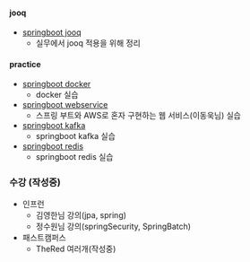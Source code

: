 #### jooq
* [springboot jooq](https://github.com/ingduk2/springboot-jooq-practice)
  * 실무에서 jooq 적용을 위해 정리  

#### practice
* [springboot docker](https://github.com/ingduk2/springboot-docker-jenkins)
  * docker 실습
* [springboot webservice](https://github.com/ingduk2/springboot-webservice)
  * 스프링 부트와 AWS로 혼자 구현하는 웹 서비스(이동욱님) 실습
* [springboot kafka](https://github.com/ingduk2/springboot-kafka)
  * springboot kafka 실습
* [springboot redis](https://github.com/ingduk2/springboot-redis)
  * springboot redis 실습

### 수강 (작성중)
* 인프런
  * 김영한님 강의(jpa, spring)
  * 정수원님 강의(springSecurity, SpringBatch)
* 패스트캠퍼스
  * TheRed 여러개(작성중)
